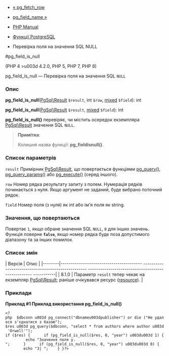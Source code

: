 - [« pg_fetch_row](function.pg-fetch-row.md)
- [pg_field_name »](function.pg-field-name.md)

- [PHP Manual](index.md)
- [Функції PostgreSQL](ref.pgsql.md)
- Перевірка поля на значення SQL NULL

#pg_field_is_null

(PHP 4 \>u003d 4.2.0, PHP 5, PHP 7, PHP 8)

pg_field_is_null — Перевірка поля на значення SQL `NULL`

### Опис

**pg_field_is_null**([PgSql\Result](class.pgsql-result.md) `$result`,
int `$row`,
[mixed](language.types.declarations.md#language.types.declarations.mixed)
`$field`): int

**pg_field_is_null**([PgSql\Result](class.pgsql-result.md) `$result`,
[mixed](language.types.declarations.md#language.types.declarations.mixed)
`$field`): int

**pg_field_is_null()** перевіряє, чи містить осередок екземпляра
[PgSql\Result](class.pgsql-result.md) значення SQL `NULL`.

> **Примітка**:
>
> Колишня назва функції: **pg_fieldisnull()**.

### Список параметрів

`result`
Примірник [PgSql\Result](class.pgsql-result.md), що повертається
функціями [pg_query()](function.pg-query.md),
[pg_query_params()](function.pg-query-params.md) або
[pg_execute()](function.pg-execute.md) (серед іншого).

`row`
Номер рядка результату запиту з полем. Нумерація рядків
починається з нуля. Якщо аргумент не заданий, буде вибрано поточний рядок.

`field`
Номер поля (з нуля) як int або ім'я поля як string.

### Значення, що повертаються

Повертає `1`, якщо обране значення SQL `NULL`, `0` для інших
значень. Функція поверне **`false`**, якщо номер рядка буде поза
допустимого діапазону та за інших помилок.

### Список змін

| Версія | Опис |
|--------|---------------------------------------- -------------------------------------------------- -------------------------------------------------- -----------|
| 8.1.0 | Параметр `result` тепер чекає на екземпляр [PgSql\Result](class.pgsql-result.md); раніше очікувався ресурс ([resource](language.types.resource.md)). |

### Приклади

**Приклад #1 Приклад використання **pg_field_is_null()****

` <?php  $dbconn u003d pg_connect("dbnameu003dpublisher") or die ("Не удалося з'єднатися з базою"); $res u003d pg_query($dbconn, "select * from authors where author u003d 'Orwell'"); if ($res) {      if (pg_field_is_null($res, 0, "year") u003du003d 1) {         echo "Значення поля y.
";      }      if (pg_field_is_null($res, 0, "year") u003du003d 0) {          echo "З|
";    } }?> `
